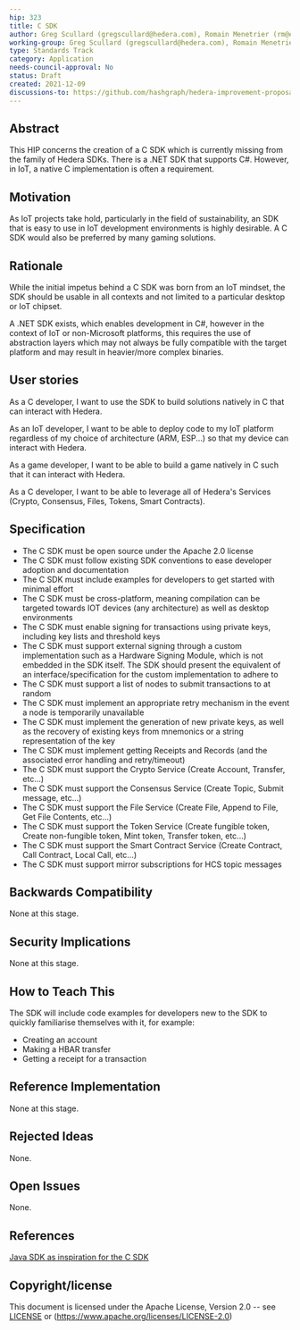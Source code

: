 ```yaml
---
hip: 323
title: C SDK
author: Greg Scullard (gregscullard@hedera.com), Romain Menetrier (rm@emblock.co)
working-group: Greg Scullard (gregscullard@hedera.com), Romain Menetrier (rm@emblock.co)
type: Standards Track
category: Application
needs-council-approval: No
status: Draft
created: 2021-12-09
discussions-to: https://github.com/hashgraph/hedera-improvement-proposal/discussions/325
---
```


## Abstract

This HIP concerns the creation of a C SDK which is currently missing from the family of Hedera SDKs. There is a .NET SDK that supports C#. However, in IoT, a native C implementation is often a requirement.

## Motivation

As IoT projects take hold, particularly in the field of sustainability, an SDK that is easy to use in IoT development environments is highly desirable. A C SDK would also be preferred by many gaming solutions.

## Rationale

While the initial impetus behind a C SDK was born from an IoT mindset, the SDK should be usable in all contexts and not limited to a particular desktop or IoT chipset.

A .NET SDK exists, which enables development in C#, however in the context of IoT or non-Microsoft platforms, this requires the use of abstraction layers which may not always be fully compatible with the target platform and may result in heavier/more complex binaries.

## User stories

As a C developer, I want to use the SDK to build solutions natively in C that can interact with Hedera.

As an IoT developer, I want to be able to deploy code to my IoT platform regardless of my choice of architecture (ARM, ESP...) so that my device can interact with Hedera.

As a game developer, I want to be able to build a game natively in C such that it can interact with Hedera.

As a C developer, I want to be able to leverage all of Hedera's Services (Crypto, Consensus, Files, Tokens, Smart Contracts).

## Specification

* The C SDK must be open source under the Apache 2.0 license
* The C SDK must follow existing SDK conventions to ease developer adoption and documentation
* The C SDK must include examples for developers to get started with minimal effort
* The C SDK must be cross-platform, meaning compilation can be targeted towards IOT devices (any architecture) as well as desktop environments
* The C SDK must enable signing for transactions using private keys, including key lists and threshold keys
* The C SDK must support external signing through a custom implementation such as a Hardware Signing Module, which is not embedded in the SDK itself. The SDK should present the equivalent of an interface/specification for the custom implementation to adhere to
* The C SDK must support a list of nodes to submit transactions to at random
* The C SDK must implement an appropriate retry mechanism in the event a node is temporarily unavailable
* The C SDK must implement the generation of new private keys, as well as the recovery of existing keys from mnemonics or a string representation of the key
* The C SDK must implement getting Receipts and Records (and the associated error handling and retry/timeout)
* The C SDK must support the Crypto Service (Create Account, Transfer, etc...)
* The C SDK must support the Consensus Service (Create Topic, Submit message, etc...)
* The C SDK must support the File Service (Create File, Append to File, Get File Contents, etc...)
* The C SDK must support the Token Service (Create fungible token, Create non-fungible token, Mint token, Transfer token, etc...)
* The C SDK must support the Smart Contract Service (Create Contract, Call Contract, Local Call, etc...)
* The C SDK must support mirror subscriptions for HCS topic messages

## Backwards Compatibility

None at this stage.

## Security Implications

None at this stage.

## How to Teach This

The SDK will include code examples for developers new to the SDK to quickly familiarise themselves with it, for example:

* Creating an account
* Making a HBAR transfer
* Getting a receipt for a transaction

## Reference Implementation

None at this stage.

## Rejected Ideas

None.

## Open Issues

None.

## References

[Java SDK as inspiration for the C SDK](https://github.com/hashgraph/hedera-sdk-java)

## Copyright/license

This document is licensed under the Apache License, Version 2.0 -- see [LICENSE](../LICENSE) or (https://www.apache.org/licenses/LICENSE-2.0)
